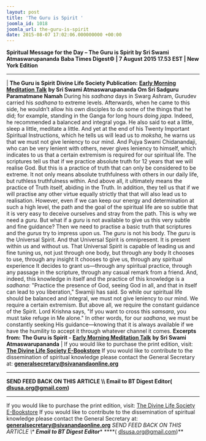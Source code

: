 ```yaml
---
layout: post
title: 'The Guru is Spirit '
joomla_id: 1018
joomla_url: the-guru-is-spirit
date: 2015-08-07 17:02:06.000000000 +00:00
---
```

**Spiritual Message for the Day – The Guru is Spirit by Sri Swami Atmaswarupananda**
 **Baba Times Digest© | 7 August 2015 17.53 EST | New York Edition**
* * *
| 
**The Guru is Spirit**
**Divine Life Society Publication:** [**Early Morning Meditation Talk**](http://www.dlshq.org/messages/guruspirit.htm) **by Sri Swami Atmaswarupananda**
**Om Sri Sadguru Paramatmane Namah**
During his _sadhana_ days in Swarg Ashram, Gurudev carried his _sadhana_ to extreme levels. Afterwards, when he came to this side, he wouldn’t allow his own disciples to do some of the things that he did; for example, standing in the Ganga for long hours doing _japa_. Indeed, he recommended a balanced and integral yoga. He also said to eat a little, sleep a little, meditate a little.
And yet at the end of his Twenty Important Spiritual Instructions, which he tells us will lead us to _moksha_, he warns us that we must not give leniency to our mind. And Pujya Swami Chidanandaji, who can be very lenient with others, never gives leniency to himself, which indicates to us that a certain extremism is required for our spiritual life.
The scriptures tell us that if we practice absolute truth for 12 years that we will realise God. But this is a practice of truth that can only be considered to be extreme. It not only means absolute truthfulness with others in our daily life, but ruthless truthfulness within. And above all, it ultimately means the practice of Truth itself, abiding in the Truth. In addition, they tell us that if we will practise any other virtue equally strictly that that will also lead us to realisation.
However, even if we can keep our energy and determination at such a high level, the path and the goal of the spiritual life are so subtle that it is very easy to deceive ourselves and stray from the path. This is why we need a _guru._ But what if a _guru_ is not available to give us this very subtle and fine guidance? Then we need to practise a basic truth that scriptures and the _gurus_ try to impress upon us.
The _guru_ is not his body. The _guru_ is the Universal Spirit. And that Universal Spirit is omnipresent. It is present within us and without us. That Universal Spirit is capable of leading us and fine tuning us, not just through one body, but through any body It chooses to use, through any insight It chooses to give us, through any spiritual experience It decides to grant us—through any spiritual practice, through any passage in the scripture, through any casual remark from a friend. And, indeed, this knowledge in itself and the practice of this knowledge is a _sadhana:_ "Practice the presence of God, seeing God in all, and that in itself can lead to you liberation," Swamiji has said.
So while our spiritual life should be balanced and integral, we must not give leniency to our mind. We require a certain extremism. But above all, we require the constant guidance of the Spirit. Lord Krishna says, "If you want to cross this _samsara_, you must take refuge in Me alone." In other words, for our _sadhana_, we must be constantly seeking His guidance—knowing that it is always available if we have the humility to accept it through whatever channel it comes.
**Excerpts from:**  **The Guru is Spirit -** [**Early Morning Meditation Talk**](http://www.dlshq.org/messages/guruspirit.htm) **by Sri Swami Atmaswarupananda**
 |
If you would like to purchase the print edition, visit: **[The Divine Life Society E-Bookstore](http://www.dlshq.org/download/download.htm)**
If you would like to contribute to the dissemination of spiritual knowledge please contact the General Secretary at: [](mailto:%20%3Cscript%20type=%27text/javascript%27%3E%20%3C%21--%20var%20prefix%20=%20%27ma%27%20+%20%27il%27%20+%20%27to%27;%20var%20path%20=%20%27hr%27%20+%20%27ef%27%20+%20%27=%27;%20var%20addy57016%20=%20%27generalsecretary%27%20+%20%27@%27;%20addy57016%20=%20addy57016%20+%20%27sivanandaonline%27%20+%20%27.%27%20+%20%27org%27;%20document.write%28%27%3Ca%20%27%20+%20path%20+%20%27%5C%27%27%20+%20prefix%20+%20%27:%27%20+%20addy57016%20+%20%27%5C%27%3E%27%29;%20document.write%28addy57016%29;%20document.write%28%27%3C%5C/a%3E%27%29;%20//--%3E%5Cn%20%3C/script%3E%3Cscript%20type=%27text/javascript%27%3E%20%3C%21--%20document.write%28%27%3Cspan%20style=%5C%27display:%20none;%5C%27%3E%27%29;%20//--%3E%20%3C/script%3EThis%20email%20address%20is%20being%20protected%20from%20spambots.%20You%20need%20JavaScript%20enabled%20to%20view%20it.%20%3Cscript%20type=%27text/javascript%27%3E%20%3C%21--%20document.write%28%27%3C/%27%29;%20document.write%28%27span%3E%27%29;%20//--%3E%20%3C/script%3E?subject=Contribution%20to%20Dissemination%20of%20Spiritual%20Knowledge) **generalsecretary@sivanandaonline.org**
****
**SEND FEED BACK ON THIS ARTICLE \\\ Email to BT Digest Editor[](mailto:%20%3Cscript%20type=%27text/javascript%27%3E%20%3C%21--%20var%20prefix%20=%20%27ma%27%20+%20%27il%27%20+%20%27to%27;%20var%20path%20=%20%27hr%27%20+%20%27ef%27%20+%20%27=%27;%20var%20addy72654%20=%20%27dlsusa.org%27%20+%20%27@%27;%20addy72654%20=%20addy72654%20+%20%27gmail%27%20+%20%27.%27%20+%20%27com%27;%20document.write%28%27%3Ca%20%27%20+%20path%20+%20%27%5C%27%27%20+%20prefix%20+%20%27:%27%20+%20addy72654%20+%20%27%5C%27%3E%27%29;%20document.write%28addy72654%29;%20document.write%28%27%3C%5C/a%3E%27%29;%20//--%3E%5Cn%20%3C/script%3E%3Cscript%20type=%27text/javascript%27%3E%20%3C%21--%20document.write%28%27%3Cspan%20style=%5C%27display:%20none;%5C%27%3E%27%29;%20//--%3E%20%3C/script%3EThis%20email%20address%20is%20being%20protected%20from%20spambots.%20You%20need%20JavaScript%20enabled%20to%20view%20it.%20%3Cscript%20type=%27text/javascript%27%3E%20%3C%21--%20document.write%28%27%3C/%27%29;%20document.write%28%27span%3E%27%29;%20//--%3E%20%3C/script%3E?subject=DLS%20Posts)( [dlsusa.org@gmail.com](mailto:dlsusa.org@gmail.com))**
* * *
  
If you would like to purchase the print edition, visit: [The Divine Life Society E-Bookstore](http://www.dlshq.org/download/download.htm)
If you would like to contribute to the dissemination of spiritual knowledge please contact the General Secretary at: **[generalsecretary@sivanandaonline.org](mailto:generalsecretary@sivanandaonline.org)**
**SEND FEED BACK ON THIS ARTICLE \\\**  **Email to BT Digest Editor**** [](mailto:%20%3Cscript%20type=%27text/javascript%27%3E%20%3C%21--%20var%20prefix%20=%20%27ma%27%20+%20%27il%27%20+%20%27to%27;%20var%20path%20=%20%27hr%27%20+%20%27ef%27%20+%20%27=%27;%20var%20addy72654%20=%20%27dlsusa.org%27%20+%20%27@%27;%20addy72654%20=%20addy72654%20+%20%27gmail%27%20+%20%27.%27%20+%20%27com%27;%20document.write%28%27%3Ca%20%27%20+%20path%20+%20%27%5C%27%27%20+%20prefix%20+%20%27:%27%20+%20addy72654%20+%20%27%5C%27%3E%27%29;%20document.write%28addy72654%29;%20document.write%28%27%3C%5C/a%3E%27%29;%20//--%3E%5Cn%20%3C/script%3E%3Cscript%20type=%27text/javascript%27%3E%20%3C%21--%20document.write%28%27%3Cspan%20style=%5C%27display:%20none;%5C%27%3E%27%29;%20//--%3E%20%3C/script%3EThis%20email%20address%20is%20being%20protected%20from%20spambots.%20You%20need%20JavaScript%20enabled%20to%20view%20it.%20%3Cscript%20type=%27text/javascript%27%3E%20%3C%21--%20document.write%28%27%3C/%27%29;%20document.write%28%27span%3E%27%29;%20//--%3E%20%3C/script%3E?subject=DLS%20Posts)****( [dlsusa.org@gmail.com](mailto:dlsusa.org@gmail.com))**  

